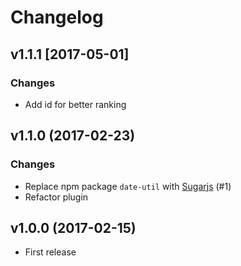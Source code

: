 # Changelog


## v1.1.1 [2017-05-01]

### Changes
- Add id for better ranking


## v1.1.0 (2017-02-23) 

### Changes

- Replace npm package `date-util` with [Sugarjs](https://sugarjs.com/) (#1)
- Refactor plugin


## v1.0.0 (2017-02-15)

- First release
